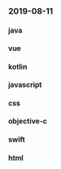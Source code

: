 ### 2019-08-11

#### java

#### vue

#### kotlin

#### javascript

#### css

#### objective-c

#### swift

#### html
